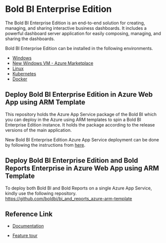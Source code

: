 # Bold BI Enterprise Edition
The Bold BI Enterprise Edition is an end-to-end solution for creating, managing, and sharing interactive business dashboards. It includes a powerful dashboard server application for easily composing, managing, and sharing the dashboards.

Bold BI Enterprise Edition can be installed in the following environments. 

* [Windows](https://help.boldbi.com/embedded-bi/setup/deploying-in-windows/)
* [New Windows VM - Azure Marketplace](https://help.boldbi.com/embedded-bi/setup/deploying-in-azure/)
* [Linux](https://help.boldbi.com/embedded-bi/setup/deploying-in-linux/)
* [Kubernetes](https://help.boldbi.com/embedded-bi/setup/deploying-in-kubernetes/)
* [Docker](https://help.boldbi.com/embedded-bi/setup/deploying-in-docker/)

## Deploy Bold BI Enterprise Edition in Azure Web App using ARM Template
This repository holds the Azure App Service package of the Bold BI which you can deploy in the Azure using ARM templates to spin a Bold BI Enterprise Edition instance. It holds the package according to the release versions of the main application.

New Bold BI Enterprise Edition Azure App Service deployment can be done by following the instructions from [here](https://github.com/boldbi/azure-arm-template/blob/master/How%20to%20deploy%20Bold%20BI%20Enterprise%20Application%20in%20Azure%20App%20service%20.md).

## Deploy Bold BI Enterprise Edition and Bold Reports Enterprise in Azure Web App using ARM Template
To deploy both Bold BI and Bold Reports on a single Azure App Service, kindly use the following repository. <br/>
https://github.com/boldbi/bi_and_reports_azure-arm-template

## Reference Link
* [Documentation](https://help.syncfusion.com/bold-bi/on-premise/setup/application-startup)

* [Feature tour](https://www.boldbi.com/embedded/features)

